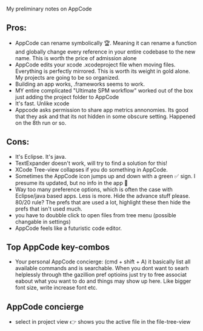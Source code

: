 My preliminary notes on AppCode<!--more--> 


## Pros:
- AppCode can rename symbolically 🏆. Meaning it can rename a function and globally change every reference in your entire codebase to the new name. This is worth the price of admission alone
- AppCode edits your xcode .xcodeproject file when moving files. Everything is perfectly mirrored. This is worth its weight in gold alone. My projects are going to be so organized.
- Building an app works, .frameworks seems to work.
- MY entire complicated "Ultimate SPM workflow" worked out of the box just adding the project folder to AppCode
- It's fast. Unlike xcode
- Appcode asks permission to share app metrics annonomies. Its good that they ask and that its not hidden in some obscure setting. Happened on the 8th run or so. 
## Cons: 
- It's Eclipse. It's java. 
- TextExpander doesn't work, will try to find a solution for this!
- XCode Tree-view collapses if you do something in AppCode. 
- Sometimes the AppCode icon jumps up and down with a green ✅ sign. I presume its updated, but no info in the app 🤔
- Way too many preference options, which is often the case with Eclipse/java based apps. Less is more. Hide the advance stuff please. 80/20 rule? The prefs that are used a lot, highlight these then hide the prefs that isn't used much.
- you have to doubble click to open files from tree menu (possible changable in settings)
- AppCode feels like a futuristic code editor. 
## Top AppCode key-combos

- Your personal AppCode concierge: (cmd + shift + A) it basically list all available commands and is searchable. When you dont want to searh helplessly through tthe gazillion pref optioins just try to free associat eabout what you want to do and things may show up here. Like bigger font size, write increase font etc. 

## AppCode concierge
- select in project view 👉 shows you the active file in the file-tree-view